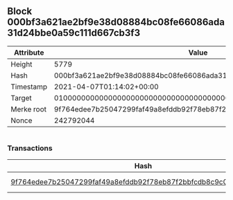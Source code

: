 ## Block 000bf3a621ae2bf9e38d08884bc08fe66086ada31d24bbe0a59c111d667cb3f3

Attribute | Value
--- | ---
Height | 5779
Hash | 000bf3a621ae2bf9e38d08884bc08fe66086ada31d24bbe0a59c111d667cb3f3
Timestamp | 2021-04-07T01:14:02+00:00
Target | 0100000000000000000000000000000000000000000000000000000000000000
Merke root | 9f764edee7b25047299faf49a8efddb92f78eb87f2bbfcdb8c9c053ba264c386
Nonce | 242792044

```

```

### Transactions

Hash | Amount
--- | ---
[9f764edee7b25047299faf49a8efddb92f78eb87f2bbfcdb8c9c053ba264c386](9f764edee7b25047299faf49a8efddb92f78eb87f2bbfcdb8c9c053ba264c386.md) | 10.00000000 SKEPTI 
